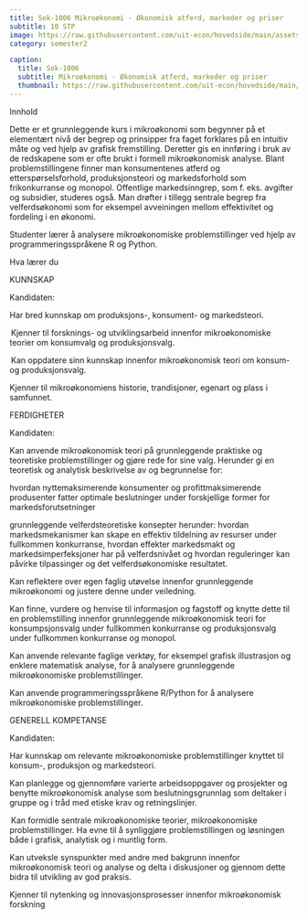 ```yaml
---
title: Sok-1006 Mikroøkonomi - Økonomisk atferd, markeder og priser
subtitle: 10 STP
image: https://raw.githubusercontent.com/uit-econ/hovedside/main/assets/img/Sok-1006.jpg
category: semester2

caption:
  title: Sok-1006
  subtitle: Mikroøkonomi - Økonomisk atferd, markeder og priser
  thumbnail: https://raw.githubusercontent.com/uit-econ/hovedside/main/assets/img/Sok-1006.jpg
---
```


Innhold 

Dette er et grunnleggende kurs i mikroøkonomi som begynner på et elementært nivå der begrep og prinsipper fra faget forklares på en intuitiv måte og ved hjelp av grafisk fremstilling. Deretter gis en innføring i bruk av de redskapene som er ofte brukt i formell mikroøkonomisk analyse. Blant problemstillingene finner man konsumentenes atferd og etterspørselsforhold, produksjonsteori og markedsforhold som frikonkurranse og monopol. Offentlige markedsinngrep, som f. eks. avgifter og subsidier, studeres også. Man drøfter i tillegg sentrale begrep fra velferdsøkonomi som for eksempel avveiningen mellom effektivitet og fordeling i en økonomi. 

 

Studenter lærer å analysere mikroøkonomiske problemstillinger ved hjelp av programmeringsspråkene R og Python. 

Hva lærer du 

KUNNSKAP 

Kandidaten: 

Har bred kunnskap om produksjons-, konsument- og markedsteori. 

 Kjenner til forsknings- og utviklingsarbeid innenfor mikroøkonomiske teorier om konsumvalg og produksjonsvalg. 

 Kan oppdatere sinn kunnskap innenfor mikroøkonomisk teori om konsum- og produksjonsvalg. 

Kjenner til mikroøkonomiens historie, trandisjoner, egenart og plass i samfunnet. 

FERDIGHETER 

Kandidaten: 

Kan anvende mikroøkonomisk teori på grunnleggende praktiske og teoretiske problemstillinger og gjøre rede for sine valg. Herunder gi en teoretisk og analytisk beskrivelse av og begrunnelse for: 

hvordan nyttemaksimerende konsumenter og profittmaksimerende produsenter fatter optimale beslutninger under forskjellige former for markedsforutsetninger 

grunnleggende velferdsteoretiske konsepter herunder: hvordan markedsmekanismer kan skape en effektiv tildelning av resurser under fullkommen konkurranse, hvordan effekter markedsmakt og markedsimperfeksjoner har på velferdsnivået og hvordan reguleringer kan påvirke tilpassinger og det velferdsøkonomiske resultatet. 

Kan reflektere over egen faglig utøvelse innenfor grunnleggende mikroøkonomi og justere denne under veiledning. 

Kan finne, vurdere og henvise til informasjon og fagstoff og knytte dette til en problemstilling innenfor grunnleggende mikroøkonomisk teori for konsumpsjonsvalg under fullkommen konkurranse og produksjonsvalg under fullkommen konkurranse og monopol. 

Kan anvende relevante faglige verktøy, for eksempel grafisk illustrasjon og enklere matematisk analyse, for å analysere grunnleggende mikroøkonomiske problemstillinger. 

Kan anvende programmeringsspråkene R/Python for å analysere mikroøkonomiske problemstillinger. 

 

GENERELL KOMPETANSE 

Kandidaten: 

Har kunnskap om relevante mikroøkonomiske problemstillinger knyttet til konsum-, produksjon og markedsteori. 

Kan planlegge og gjennomføre varierte arbeidsoppgaver og prosjekter og benytte mikroøkonomisk analyse som beslutningsgrunnlag som deltaker i gruppe og i tråd med etiske krav og retningslinjer. 

 Kan formidle sentrale mikroøkonomiske teorier, mikroøkonomiske problemstillinger. Ha evne til å synliggjøre problemstillingen og løsningen både i grafisk, analytisk og i muntlig form. 

Kan utveksle synspunkter med andre med bakgrunn innenfor mikroøkonomisk teori og analyse og delta i diskusjoner og gjennom dette bidra til utvikling av god praksis. 

Kjenner til nytenking og innovasjonsprosesser innenfor mikroøkonomisk forskning 
